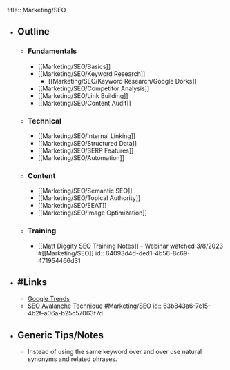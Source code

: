 title:: Marketing/SEO

- ## Outline
	- ### Fundamentals
		- [[Marketing/SEO/Basics]]
		- [[Marketing/SEO/Keyword Research]]
			- [[Marketing/SEO/Keyword Research/Google Dorks]]
		- [[Marketing/SEO/Competitor Analysis]]
		- [[Marketing/SEO/Link Building]]
		- [[Marketing/SEO/Content Audit]]
	- ### Technical
		- [[Marketing/SEO/Internal Linking]]
		- [[Marketing/SEO/Structured Data]]
		- [[Marketing/SEO/SERP Features]]
		- [[Marketing/SEO/Automation]]
	- ### Content
		- [[Marketing/SEO/Semantic SEO]]
		- [[Marketing/SEO/Topical Authority]]
		- [[Marketing/SEO/EEAT]]
		- [[Marketing/SEO/Image Optimization]]
	- ### Training
		- [[Matt Diggity SEO Training Notes]] - Webinar watched 3/8/2023 #[[Marketing/SEO]]
		  id:: 64093d4d-ded1-4b56-8c69-471954466d31
- ## #Links
	- [Google Trends](https://trends.google.com/)
	- [SEO Avalanche Technique](https://www.buildersociety.com/threads/seo-avalanche-technique-ranking-with-no-resources.5114/) #Marketing/SEO
	  id:: 63b843a6-7c15-4b2f-a06a-b25c57063f7d
- ## Generic Tips/Notes
	- Instead of using the same keyword over and over use natural synonyms and related phrases.